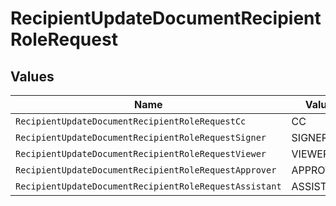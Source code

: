 # RecipientUpdateDocumentRecipientRoleRequest


## Values

| Name                                                   | Value                                                  |
| ------------------------------------------------------ | ------------------------------------------------------ |
| `RecipientUpdateDocumentRecipientRoleRequestCc`        | CC                                                     |
| `RecipientUpdateDocumentRecipientRoleRequestSigner`    | SIGNER                                                 |
| `RecipientUpdateDocumentRecipientRoleRequestViewer`    | VIEWER                                                 |
| `RecipientUpdateDocumentRecipientRoleRequestApprover`  | APPROVER                                               |
| `RecipientUpdateDocumentRecipientRoleRequestAssistant` | ASSISTANT                                              |